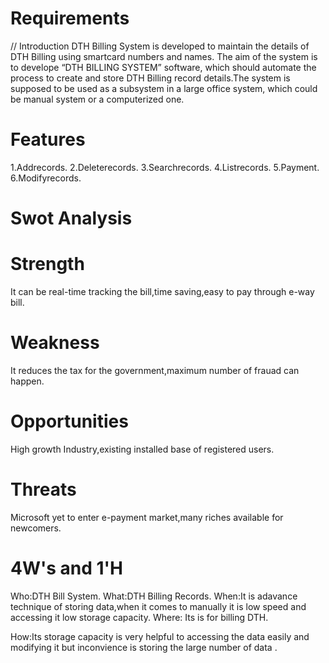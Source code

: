 # Requirements
// Introduction
DTH Billing System is developed to maintain the details of DTH Billing using smartcard numbers and names. The aim of the system is to develope “DTH BILLING SYSTEM” software, which should automate the process to create and store DTH Billing record details.The system is supposed to be used as a subsystem in a large office system, which could be manual system or a computerized one.

# Features
1.Addrecords.
2.Deleterecords.
3.Searchrecords.
4.Listrecords.
5.Payment.
6.Modifyrecords.

# Swot Analysis

# Strength 
It can be real-time tracking the bill,time saving,easy to pay through e-way bill.
# Weakness 
It reduces the tax for the government,maximum number of frauad can happen.
# Opportunities 
High growth Industry,existing installed base of registered users.
# Threats
Microsoft yet to enter e-payment market,many riches available for newcomers.



# 4W's and 1'H
Who:DTH Bill System.
What:DTH Billing Records.
When:It is adavance technique of storing data,when it comes to manually it is low speed and accessing it low storage capacity.
Where: Its is for billing DTH.

How:Its storage capacity is very helpful to accessing the data easily and modifying it but inconvience is storing the large number of data .
